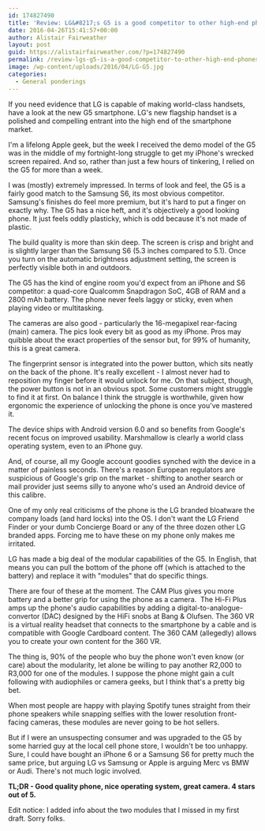 ```yaml
---
id: 174827490
title: 'Review: LG&#8217;s G5 is a good competitor to other high-end phones but modularity is a gimmick'
date: 2016-04-26T15:41:57+00:00
author: Alistair Fairweather
layout: post
guid: https://alistairfairweather.com/?p=174827490
permalink: /review-lgs-g5-is-a-good-competitor-to-other-high-end-phones-but-modularity-is-a-gimmick/
image: /wp-content/uploads/2016/04/LG-G5.jpg
categories:
  - General ponderings
---
```

If you need evidence that LG is capable of making world-class handsets, have a look at the new G5 smartphone. LG's new flagship handset is a polished and compelling entrant into the high end of the smartphone market.

I'm a lifelong Apple geek, but the week I received the demo model of the G5 was in the middle of my fortnight-long struggle to get my iPhone's wrecked screen repaired. And so, rather than just a few hours of tinkering, I relied on the G5 for more than a week.

I was (mostly) extremely impressed. In terms of look and feel, the G5 is a fairly good match to the Samsung S6, its most obvious competitor. Samsung's finishes do feel more premium, but it's hard to put a finger on exactly why. The G5 has a nice heft, and it's objectively a good looking phone. It just feels oddly plasticky, which is odd because it's not made of plastic.

The build quality is more than skin deep. The screen is crisp and bright and is slightly larger than the Samsung S6 (5.3 inches compared to 5.1). Once you turn on the automatic brightness adjustment setting, the screen is perfectly visible both in and outdoors.

The G5 has the kind of engine room you'd expect from an iPhone and S6 competitor: a quad-core Qualcomm Snapdragon SoC, 4GB of RAM and a 2800 mAh battery. The phone never feels laggy or sticky, even when playing video or multitasking.

The cameras are also good - particularly the 16-megapixel rear-facing (main) camera. The pics look every bit as good as my iPhone. Pros may quibble about the exact properties of the sensor but, for 99% of humanity, this is a great camera.

The fingerprint sensor is integrated into the power button, which sits neatly on the back of the phone. It's really excellent - I almost never had to reposition my finger before it would unlock for me. On that subject, though, the power button is not in an obvious spot. Some customers might struggle to find it at first. On balance I think the struggle is worthwhile, given how ergonomic the experience of unlocking the phone is once you've mastered it.

The device ships with Android version 6.0 and so benefits from Google's recent focus on improved usability. Marshmallow is clearly a world class operating system, even to an iPhone guy.

And, of course, all my Google account goodies synched with the device in a matter of painless seconds. There's a reason European regulators are suspicious of Google's grip on the market - shifting to another search or mail provider just seems silly to anyone who's used an Android device of this calibre.

One of my only real criticisms of the phone is the LG branded bloatware the company loads (and hard locks) into the OS. I don't want the LG Friend Finder or your dumb Concierge Board or any of the three dozen other LG branded apps. Forcing me to have these on my phone only makes me irritated.

LG has made a big deal of the modular capabilities of the G5. In English, that means you can pull the bottom of the phone off (which is attached to the battery) and replace it with "modules" that do specific things.

There are four of these at the moment. The CAM Plus gives you more battery and a better grip for using the phone as a camera.  The Hi-Fi Plus amps up the phone's audio capabilities by adding a digital-to-analogue-convertor (DAC) designed by the HiFi snobs at Bang &amp; Olufsen. The 360 VR is a virtual reality headset that connects to the smartphone by a cable and is compatible with Google Cardboard content. The 360 CAM (allegedly) allows you to create your own content for the 360 VR.

The thing is, 90% of the people who buy the phone won't even know (or care) about the modularity, let alone be willing to pay another R2,000 to R3,000 for one of the modules. I suppose the phone might gain a cult following with audiophiles or camera geeks, but I think that's a pretty big bet.

When most people are happy with playing Spotify tunes straight from their phone speakers while snapping selfies with the lower resolution front-facing cameras, these modules are never going to be hot sellers.

But if I were an unsuspecting consumer and was upgraded to the G5 by some harried guy at the local cell phone store, I wouldn't be too unhappy. Sure, I could have bought an iPhone 6 or a Samsung S6 for pretty much the same price, but arguing LG vs Samsung or Apple is arguing Merc vs BMW or Audi. There's not much logic involved.

<strong>TL;DR - Good quality phone, nice operating system, great camera. 4 stars out of 5.</strong>

Edit notice: I added info about the two modules that I missed in my first draft. Sorry folks.
